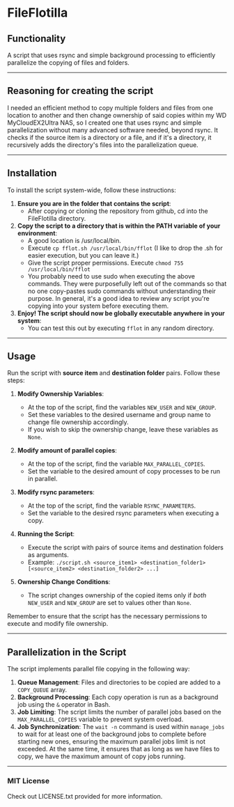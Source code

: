 # FileFlotilla

## Functionality

A script that uses rsync and simple background processing to efficiently parallelize the copying of files and folders.

---

## Reasoning for creating the script

I needed an efficient method to copy multiple folders and files from one location to another and then change ownership of said copies within my WD MyCloudEX2Ultra NAS, so I created one that uses rsync and simple parallelization without many advanced software needed, beyond rsync. It checks if the source item is a directory or a file, and if it's a directory, it recursively adds the directory's files into the parallelization queue.

---

## Installation

To install the script system-wide, follow these instructions:

1. **Ensure you are in the folder that contains the script**:
    - After copying or cloning the repository from github, cd into the FileFlotilla directory.
2. **Copy the script to a directory that is within the PATH variable of your environment**:
    - A good location is /usr/local/bin.
    - Execute `cp fflot.sh /usr/local/bin/fflot` (I like to drop the .sh for easier execution, but you can leave it.)
    - Give the script proper permissions. Execute `chmod 755 /usr/local/bin/fflot`
    - You probably need to use sudo when executing the above commands. They were purposefully left out of the commands so that no one copy-pastes sudo commands without understanding their purpose. In general, it's a good idea to review any script you're copying into your system before executing them.
3. **Enjoy! The script should now be globally executable anywhere in your system**:
    - You can test this out by executing ``fflot`` in any random directory.

---

## Usage

Run the script with **source item** and **destination folder** pairs. Follow these steps:

1. **Modify Ownership Variables**:
   - At the top of the script, find the variables `NEW_USER` and `NEW_GROUP`.
   - Set these variables to the desired username and group name to change file ownership accordingly.
   - If you wish to skip the ownership change, leave these variables as `None`.

2. **Modify amount of parallel copies**:
   - At the top of the script, find the variable `MAX_PARALLEL_COPIES`.
   - Set the variable to the desired amount of copy processes to be run in parallel.

3. **Modify rsync parameters**:
   - At the top of the script, find the variable `RSYNC_PARAMETERS`.
   - Set the variable to the desired rsync parameters when executing a copy.

4. **Running the Script**:
   - Execute the script with pairs of source items and destination folders as arguments.
   - Example: `./script.sh <source_item1> <destination_folder1> [<source_item2> <destination_folder2> ...]`

5. **Ownership Change Conditions**:
   - The script changes ownership of the copied items only if *both* `NEW_USER` and `NEW_GROUP` are set to values other than `None`.

Remember to ensure that the script has the necessary permissions to execute and modify file ownership.

---

## Parallelization in the Script

The script implements parallel file copying in the following way:

1. **Queue Management**: Files and directories to be copied are added to a `COPY_QUEUE` array.
2. **Background Processing**: Each copy operation is run as a background job using the `&` operator in Bash.
3. **Job Limiting**: The script limits the number of parallel jobs based on the `MAX_PARALLEL_COPIES` variable to prevent system overload.
4. **Job Synchronization**: The `wait -n` command is used within `manage_jobs` to wait for at least one of the background jobs to complete before starting new ones, ensuring the maximum parallel jobs limit is not exceeded. At the same time, it ensures that as long as we have files to copy, we have the maximum amount of copy jobs running.

---

### MIT License

Check out LICENSE.txt provided for more information.
